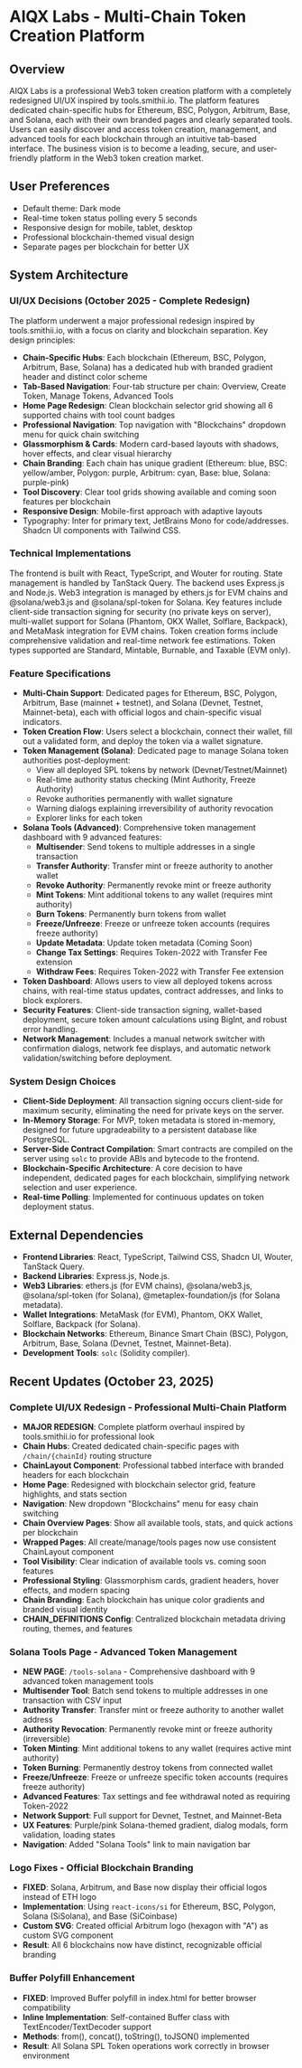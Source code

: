 # AIQX Labs - Multi-Chain Token Creation Platform

## Overview
AIQX Labs is a professional Web3 token creation platform with a completely redesigned UI/UX inspired by tools.smithii.io. The platform features dedicated chain-specific hubs for Ethereum, BSC, Polygon, Arbitrum, Base, and Solana, each with their own branded pages and clearly separated tools. Users can easily discover and access token creation, management, and advanced tools for each blockchain through an intuitive tab-based interface. The business vision is to become a leading, secure, and user-friendly platform in the Web3 token creation market.

## User Preferences
- Default theme: Dark mode
- Real-time token status polling every 5 seconds
- Responsive design for mobile, tablet, desktop
- Professional blockchain-themed visual design
- Separate pages per blockchain for better UX

## System Architecture
### UI/UX Decisions (October 2025 - Complete Redesign)
The platform underwent a major professional redesign inspired by tools.smithii.io, with a focus on clarity and blockchain separation. Key design principles:
- **Chain-Specific Hubs**: Each blockchain (Ethereum, BSC, Polygon, Arbitrum, Base, Solana) has a dedicated hub with branded gradient header and distinct color scheme
- **Tab-Based Navigation**: Four-tab structure per chain: Overview, Create Token, Manage Tokens, Advanced Tools
- **Home Page Redesign**: Clean blockchain selector grid showing all 6 supported chains with tool count badges
- **Professional Navigation**: Top navigation with "Blockchains" dropdown menu for quick chain switching
- **Glassmorphism & Cards**: Modern card-based layouts with shadows, hover effects, and clear visual hierarchy
- **Chain Branding**: Each chain has unique gradient (Ethereum: blue, BSC: yellow/amber, Polygon: purple, Arbitrum: cyan, Base: blue, Solana: purple-pink)
- **Tool Discovery**: Clear tool grids showing available and coming soon features per blockchain
- **Responsive Design**: Mobile-first approach with adaptive layouts
- Typography: Inter for primary text, JetBrains Mono for code/addresses. Shadcn UI components with Tailwind CSS.

### Technical Implementations
The frontend is built with React, TypeScript, and Wouter for routing. State management is handled by TanStack Query. The backend uses Express.js and Node.js. Web3 integration is managed by ethers.js for EVM chains and @solana/web3.js and @solana/spl-token for Solana. Key features include client-side transaction signing for security (no private keys on server), multi-wallet support for Solana (Phantom, OKX Wallet, Solflare, Backpack), and MetaMask integration for EVM chains. Token creation forms include comprehensive validation and real-time network fee estimations. Token types supported are Standard, Mintable, Burnable, and Taxable (EVM only).

### Feature Specifications
- **Multi-Chain Support**: Dedicated pages for Ethereum, BSC, Polygon, Arbitrum, Base (mainnet + testnet), and Solana (Devnet, Testnet, Mainnet-beta), each with official logos and chain-specific visual indicators.
- **Token Creation Flow**: Users select a blockchain, connect their wallet, fill out a validated form, and deploy the token via a wallet signature.
- **Token Management (Solana)**: Dedicated page to manage Solana token authorities post-deployment:
  - View all deployed SPL tokens by network (Devnet/Testnet/Mainnet)
  - Real-time authority status checking (Mint Authority, Freeze Authority)
  - Revoke authorities permanently with wallet signature
  - Warning dialogs explaining irreversibility of authority revocation
  - Explorer links for each token
- **Solana Tools (Advanced)**: Comprehensive token management dashboard with 9 advanced features:
  - **Multisender**: Send tokens to multiple addresses in a single transaction
  - **Transfer Authority**: Transfer mint or freeze authority to another wallet
  - **Revoke Authority**: Permanently revoke mint or freeze authority
  - **Mint Tokens**: Mint additional tokens to any wallet (requires mint authority)
  - **Burn Tokens**: Permanently burn tokens from wallet
  - **Freeze/Unfreeze**: Freeze or unfreeze token accounts (requires freeze authority)
  - **Update Metadata**: Update token metadata (Coming Soon)
  - **Change Tax Settings**: Requires Token-2022 with Transfer Fee extension
  - **Withdraw Fees**: Requires Token-2022 with Transfer Fee extension
- **Token Dashboard**: Allows users to view all deployed tokens across chains, with real-time status updates, contract addresses, and links to block explorers.
- **Security Features**: Client-side transaction signing, wallet-based deployment, secure token amount calculations using BigInt, and robust error handling.
- **Network Management**: Includes a manual network switcher with confirmation dialogs, network fee displays, and automatic network validation/switching before deployment.

### System Design Choices
- **Client-Side Deployment**: All transaction signing occurs client-side for maximum security, eliminating the need for private keys on the server.
- **In-Memory Storage**: For MVP, token metadata is stored in-memory, designed for future upgradeability to a persistent database like PostgreSQL.
- **Server-Side Contract Compilation**: Smart contracts are compiled on the server using `solc` to provide ABIs and bytecode to the frontend.
- **Blockchain-Specific Architecture**: A core decision to have independent, dedicated pages for each blockchain, simplifying network selection and user experience.
- **Real-time Polling**: Implemented for continuous updates on token deployment status.

## External Dependencies
- **Frontend Libraries**: React, TypeScript, Tailwind CSS, Shadcn UI, Wouter, TanStack Query.
- **Backend Libraries**: Express.js, Node.js.
- **Web3 Libraries**: ethers.js (for EVM chains), @solana/web3.js, @solana/spl-token (for Solana), @metaplex-foundation/js (for Solana metadata).
- **Wallet Integrations**: MetaMask (for EVM), Phantom, OKX Wallet, Solflare, Backpack (for Solana).
- **Blockchain Networks**: Ethereum, Binance Smart Chain (BSC), Polygon, Arbitrum, Base, Solana (Devnet, Testnet, Mainnet-Beta).
- **Development Tools**: `solc` (Solidity compiler).

## Recent Updates (October 23, 2025)

### Complete UI/UX Redesign - Professional Multi-Chain Platform
- **MAJOR REDESIGN**: Complete platform overhaul inspired by tools.smithii.io for professional look
- **Chain Hubs**: Created dedicated chain-specific pages with `/chain/{chainId}` routing structure
- **ChainLayout Component**: Professional tabbed interface with branded headers for each blockchain
- **Home Page**: Redesigned with blockchain selector grid, feature highlights, and stats section
- **Navigation**: New dropdown "Blockchains" menu for easy chain switching
- **Chain Overview Pages**: Show all available tools, stats, and quick actions per blockchain
- **Wrapped Pages**: All create/manage/tools pages now use consistent ChainLayout component
- **Tool Visibility**: Clear indication of available tools vs. coming soon features
- **Professional Styling**: Glassmorphism cards, gradient headers, hover effects, and modern spacing
- **Chain Branding**: Each blockchain has unique color gradients and branded visual identity
- **CHAIN_DEFINITIONS Config**: Centralized blockchain metadata driving routing, themes, and features


### Solana Tools Page - Advanced Token Management
- **NEW PAGE**: `/tools-solana` - Comprehensive dashboard with 9 advanced token management tools
- **Multisender Tool**: Batch send tokens to multiple addresses in one transaction with CSV input
- **Authority Transfer**: Transfer mint or freeze authority to another wallet address
- **Authority Revocation**: Permanently revoke mint or freeze authority (irreversible)
- **Token Minting**: Mint additional tokens to any wallet (requires active mint authority)
- **Token Burning**: Permanently destroy tokens from connected wallet
- **Freeze/Unfreeze**: Freeze or unfreeze specific token accounts (requires freeze authority)
- **Advanced Features**: Tax settings and fee withdrawal noted as requiring Token-2022
- **Network Support**: Full support for Devnet, Testnet, and Mainnet-Beta
- **UX Features**: Purple/pink Solana-themed gradient, dialog modals, form validation, loading states
- **Navigation**: Added "Solana Tools" link to main navigation bar

### Logo Fixes - Official Blockchain Branding
- **FIXED**: Solana, Arbitrum, and Base now display their official logos instead of ETH logo
- **Implementation**: Using `react-icons/si` for Ethereum, BSC, Polygon, Solana (SiSolana), and Base (SiCoinbase)
- **Custom SVG**: Created official Arbitrum logo (hexagon with "A") as custom SVG component
- **Result**: All 6 blockchains now have distinct, recognizable official branding

### Buffer Polyfill Enhancement
- **FIXED**: Improved Buffer polyfill in index.html for better browser compatibility
- **Inline Implementation**: Self-contained Buffer class with TextEncoder/TextDecoder support
- **Methods**: from(), concat(), toString(), toJSON() implemented
- **Result**: All Solana SPL Token operations work correctly in browser environment